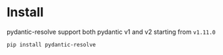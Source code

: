 # Install

pydantic-resolve support both pydantic v1 and v2 starting from `v1.11.0`

```shell
pip install pydantic-resolve
```
